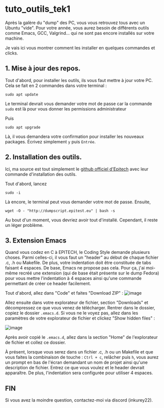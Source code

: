 # tuto_outils_tek1
Après la galère du "dump" des PC, vous vous retrouvez tous avec un Ubuntu "vide".
Pour votre année, vous aurez besoin de différents outils comme Emacs, GCC, Valgrind... qui ne sont pas encore installés sur votre machine.

Je vais ici vous montrer comment les installer en quelques commandes et clicks.

## 1. Mise à jour des repos.
Tout d'abord, pour installer les outils, ils vous faut mettre à jour votre PC. Cela se fait en 2 commandes dans votre terminal :
```
sudo apt update
```
Le terminal devrait vous demander votre mot de passe car la commande ``sudo`` est là pour vous donner les permissions administrateur

Puis
```
sudo apt upgrade
```
Là, il vous demandera votre confirmation pour installer les nouveaux packages. Écrivez simplement ``y`` puis ``Entrée``.

## 2. Installation des outils.
Ici, ma source est tout simplement le [github officiel d'Epitech](https://github.com/epitech/dump) avec leur commande d'installation des outils.

Tout d'abord, lancez
```
sudo -i
```
Là encore, le terminal peut vous demander votre mot de passe.
Ensuite,
```
wget -O - "http://dumpscript.epitest.eu" | bash -s
```
Au bout d'un moment, vous devriez avoir tout d'installé.
Cependant, il reste un léger problème.

## 3. Extension Emacs
Quand vous codez en C à EPITECH, le Coding Style demande plusieurs choses. Parmi celles-ci, il vous faut un "header" au début de chaque fichier .c, .h ou Makefile. De plus, votre indentation doit être constituée de tabs faisant 4 espaces.
De base, Emacs ne propose pas cela. Pour ça, j'ai moi-même recréé une extension (qui de base était présente sur le dump Fedora) pour vous mettre l'indentation à 4 espaces ainsi qu'une commande permettant de créer ce header facilement.

Tout d'abord, allez dans "Code" et faites "Download ZIP" :
![image](https://github.com/user-attachments/assets/fe2bbd26-726c-4547-8cc1-dafd447f0149)

Allez ensuite dans votre explorateur de fichier, section "Downloads" et décompressez ce que vous venez de télécharger.
Rentrer dans le dossier, copiez le dossier ``.emacs.d``. Si vous ne le voyez pas, allez dans les paramètres de votre explorateur de fichier et clickez "Show hidden files" :

![image](https://github.com/user-attachments/assets/f8c8faa3-b080-4323-a667-8610bc21622e)

Après avoir copié le ``.emacs.d``, allez dans la section "Home" de l'explorateur de fichier et collez ce dossier.

À présent, lorsque vous serez dans un fichier .c, .h ou un Makefile et que vous faites la combinaison de touche :
``Ctrl + c``, relâcher puis ``h``,
vous aurez un prompt en bas de l'écran demandant un nom de projet ainsi qu'une description de fichier. Entrez ce que vous voulez et le header devrait apparaître. De plus, l'indentation sera configurée pour utiliser 4 espaces.

## FIN
Si vous avez la moindre question, contactez-moi via discord (inkurey22).
